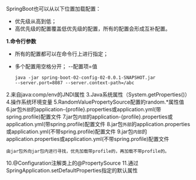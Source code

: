 SpringBoot也可以从以下位置加载配置：

- 优先级从高到低；
- 高优先级的配置覆盖低优先级的配置，所有的配置会形成互补配置。



**1.命令行参数**

- 所有的配置都可以在命令行上进行指定；

- 多个配置用空格分开； --配置项=值

  ```
  java -jar spring-boot-02-config-02-0.0.1-SNAPSHOT.jar 
  --server.port=8087 --server.context-path=/abc
  ```



2.来自java:comp/env的JNDI属性
3.Java系统属性（System.getProperties()）
4.操作系统环境变量
5.RandomValuePropertySource配置的random.*属性值
6.jar包`外部`的application-{profile}.properties或application.yml(带spring.profile)配置文件
7.jar包`内部`的application-{profile}.properties或application.yml(带spring.profile)配置文件
8.jar包`外部`的application.properties或application.yml(不带spring.profile)配置文件
9.jar包`内部`的application.properties或application.yml(不带spring.profile)配置文件

```
由jar包外向jar包内进行寻找，优先加载带profile的，再加载不带profile的。
```

10.@Configuration注解类上的@PropertySource
11.通过SpringApplication.setDefaultProperties指定的默认属性























